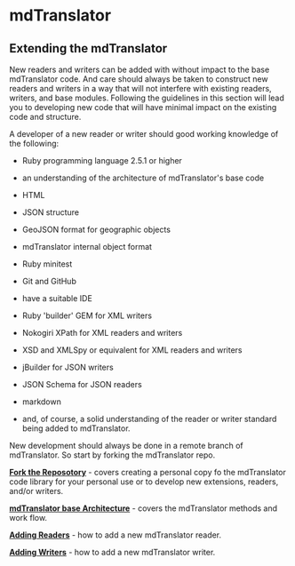 # mdTranslator

## Extending the mdTranslator

New readers and writers can be added with without impact to the base mdTranslator code.  And care should always be taken to construct new readers and writers in a way that will not interfere with existing readers, writers, and base modules.  Following the guidelines in this section will lead you to developing new code that will have minimal impact on the existing code and structure.  

A developer of a new reader or writer should good working knowledge of the following:

* Ruby programming language 2.5.1 or higher

* an understanding of the architecture of mdTranslator's base code

* HTML

* JSON structure

* GeoJSON format for geographic objects

* mdTranslator internal object format

* Ruby minitest

* Git and GitHub

* have a suitable IDE 

* Ruby 'builder' GEM for XML writers

* Nokogiri XPath for XML readers and writers

* XSD and XMLSpy or equivalent for XML readers and writers

* jBuilder for JSON writers

* JSON Schema for JSON readers

* markdown

* and, of course, a solid understanding of the reader or writer standard being added to mdTranslator.  

New development should always be done in a remote branch of mdTranslator.  So start by forking the mdTranslator repo.

[__Fork the Reposotory__](forkRepository.md) - covers creating a personal copy fo the mdTranslator code library for your personal use or to develop new extensions, readers, and/or writers.

[__mdTranslator base Architecture__](folderStructure.md) - covers the mdTranslator methods and work flow.  

[__Adding Readers__](creatingReaders.md) - how to add a new mdTranslator reader. 

[__Adding Writers__](creatingWriters.md) - how to add a new mdTranslator writer. 
